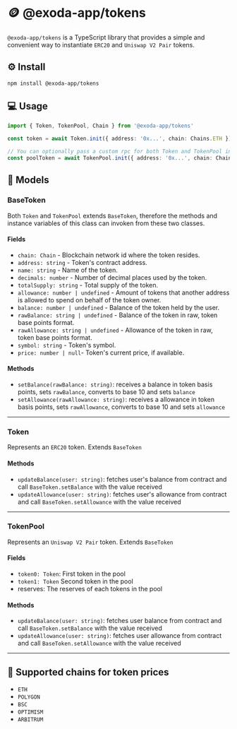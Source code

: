 # 🪙 @exoda-app/tokens
`@exoda-app/tokens` is a TypeScript library that provides a simple and convenient way to instantiate `ERC20` and `Uniswap V2 Pair` tokens.

## ⚙ Install
```bash
npm install @exoda-app/tokens
```

## 💻 Usage
```ts
import { Token, TokenPool, Chain } from '@exoda-app/tokens'

const token = await Token.init({ address: '0x...', chain: Chains.ETH })

// You can optionally pass a custom rpc for both Token and TokenPool initializers
const poolToken = await TokenPool.init({ address: '0x...', chain: Chains.ETH, rpc: 'https://rpc.ankr.com/eth' })
```

## 👥 Models

### BaseToken
Both `Token` and `TokenPool` extends `BaseToken`, therefore the methods and instance variables of this class can invoken from these two classes.

#### Fields
- `chain: Chain` - Blockchain network id where the token resides.
- `address: string` - Token's contract address.
- `name: string` - Name of the token.
- `decimals: number` - Number of decimal places used by the token.
- `totalSupply: string` - Total supply of the token.
- `allowance: number | undefined` - Amount of tokens that another address is allowed to spend on behalf of the token owner.
- `balance: number | undefined` - Balance of the token held by the user.
- `rawBalance: string | undefined` - Balance of the token in raw, token base points format.
- `rawAllowance: string | undefined` - Allowance of the token in raw, token base points format.
- `symbol: string` - Token's symbol.
- `price: number | null`- Token's current price, if available.

#### Methods
- `setBalance(rawBalance: string)`: receives a balance in token basis points, sets `rawBalance`, converts to base 10 and sets `balance`
- `setAllowance(rawAllowance: string)`: receives a allowance in token basis points, sets `rawAllowance`, converts to base 10 and sets `allowance`
___

### Token
Represents an `ERC20` token. Extends `BaseToken`

#### Methods
- `updateBalance(user: string)`: fetches user's balance from contract and call `BaseToken.setBalance` with the value received
- `updateAllowance(user: string)`: fetches user's allowance from contract and call `BaseToken.setAllowance` with the value received
___

### TokenPool
Represents an `Uniswap V2 Pair` token. Extends `BaseToken`

#### Fields
- `token0: Token`: First token in the pool
- `token1: Token` Second token in the pool
- reserves:  The reserves of each tokens in the pool

#### Methods
- `updateBalance(user: string)`: fetches user balance from contract and call `BaseToken.setBalance` with the value received
- `updateAllowance(user: string)`: fetches user allowance from contract and call `BaseToken.setAllowance` with the value received
____

## 🔗 Supported chains for token prices
- `ETH`
- `POLYGON`
- `BSC`
- `OPTIMISM`
- `ARBITRUM`


